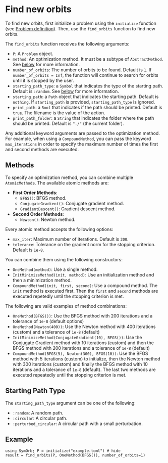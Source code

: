 # Find new orbits

To find new orbits, first initialize a problem using the `initialize` function (see [Problem definition](problem_definition.md)). Then, use the `find_orbits` function to find new orbits. 

The `find_orbits` function receives the following arguments:
- `P`: A `Problem` object.
- `method`: An optimization method. It must be a subtype of `AbstractMethod`. See [below](#methods) for more information.
- `number_of_orbits`: The number of orbits to be found. Default is `1`. If `number_of_orbits = Inf`, the function will continue to search for orbits until it is stopped by the user.
-  `starting_path_type`: a `Symbol` that indicates the type of the starting path. Default is `:random`. See [below](#starting-path-type) for more information.
- `starting_path`: a `Path` object that indicates the starting path. Default is `nothing`. If `starting_path` is provided, `starting_path_type` is ignored.
- `print_path`: a `Bool` that indicates if the path should be printed. Default is `true`. The filename is the value of the action.
- `print_path_folder`: a `String` that indicates the folder where the path should be printed. Default is `"./"` (the current folder).

Any additional keyword arguments are passed to the optimization method.
For example, when using a `CompoundMethod`, you can pass the keyword `max_iterations` in order to specify the maximum number of times the first and second methods are executed.

## Methods

To specify an optimization method, you can combine multiple `AtomicMethod`s. The available atomic methods are:
- **First Order Methods**: 
    - `BFGS()`: BFGS method.
    - `ConjugateGradient()`: Conjugate gradient method.
    - `GradientDescent()`: Gradient descent method.
- **Second Order Methods**:
    - `Newton()`: Newton method.    

Every atomic method accepts the following options:
- `max_iter`: Maximum number of iterations. Default is `200`.
- `tolerance`: Tolerance on the gradient norm for the stopping criterion. Default is `1e-8`.


You can combine them using the following constructors:
- `OneMethod(method)`: Use a single method.
- `InitMinimizeMethod(init, method)`: Use an initialization method and then a minimization method.
- `CompoundMethod(init, first, second)`: Use a compound method. The `init` method is executed first. Then the `first` and `second` methods are executed repetedly until the stopping criterion is met.

The following are valid examples of method combinations:
- `OneMethod(BFGS())`: Use the BFGS method with 200 iterations and a tolerance of `1e-8` (default options)
- `OneMethod(Newton(400))`: Use the Newton method with 400 iterations (custom) and a tolerance of `1e-8` (default)
- `InitMinimizeMethod(ConjugateGradient(10), BFGS())`: Use the Conjugate Gradient method with 10 iterations (custom) and then the BFGS method with 200 iterations and a tolerance of `1e-8` (default)
- `CompoundMethod(BFGS(5), Newton(300), BFGS(10))`: Use the BFGS method with 5 iterations (custom) to initialize, then the Newton method with 300 iterations (custom) and finally the BFGS method with 10 iterations and a tolerance of `1e-8` (default). The last two methods are executed repeatedly until the stopping criterion is met.

## Starting Path Type

The `starting_path_type` argument can be one of the following:
- `:random`: A random path.
- `:circular`: A circular path.
- `:perturbed_circular`: A circular path with a small perturbation.

## Example

```@repl
using SymOrb; P = initialize("example.toml") # hide
result = find_orbits(P, OneMethod(BFGS()), number_of_orbits=1)
```

